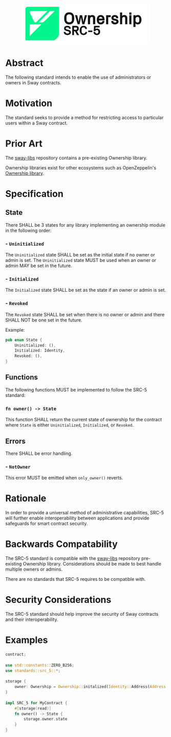 <p align="center">
    <picture>
        <source media="(prefers-color-scheme: dark)" srcset=".docs/src-5-logo-dark-theme.png">
        <img alt="SRC-5 logo" width="400px" src=".docs/src-5-logo-light-theme.png">
    </picture>
</p>

# Abstract

The following standard intends to enable the use of administrators or owners in Sway contracts. 

# Motivation

The standard seeks to provide a method for restricting access to particular users within a Sway contract.

# Prior Art

The [sway-libs](https://github.com/FuelLabs/sway-libs) repository contains a pre-existing Ownership library. 

Ownership libraries exist for other ecosystems such as OpenZeppelin's [Ownership library](https://docs.openzeppelin.com/contracts/2.x/api/ownership).

# Specification

## State

There SHALL be 3 states for any library implementing an ownership module in the following order:

### - `Uninitialized`
The `Uninitialized` state SHALL be set as the initial state if no owner or admin is set. The `Uninitialized` state MUST be used when an owner or admin MAY be set in the future.

### - `Initialized`
The `Initialized` state SHALL be set as the state if an owner or admin is set. 

### - `Revoked`
The `Revoked` state SHALL be set when there is no owner or admin and there SHALL NOT be one set in the future.

Example:

```rust
pub enum State {
    Uninitialized: (),
    Initialized: Identity,
    Revoked: (),
}
```

## Functions

The following functions MUST be implemented to follow the SRC-5 standard:

### `fn owner() -> State`
This function SHALL return the current state of ownership for the contract where `State` is either `Uninitialized`, `Initialized`, or `Revoked`.

## Errors

There SHALL be error handling.

### - `NotOwner`
This error MUST be emitted when `only_owner()` reverts.

# Rationale

In order to provide a universal method of administrative capabilities, SRC-5 will further enable interoperability between applications and provide safeguards for smart contract security.

# Backwards Compatability

The SRC-5 standard is compatible with the [sway-libs](https://github.com/FuelLabs/sway-libs) repository pre-existing Ownership library. Considerations should be made to best handle multiple owners or admins.

There are no standards that SRC-5 requires to be compatible with.

# Security Considerations

The SRC-5 standard should help improve the security of Sway contracts and their interoperability.

# Examples

```rust
contract;

use std::constants::ZERO_B256;
use standards::src_5::*;

storage {
    owner: Ownership = Ownership::initalized(Identity::Address(Address::from(ZERO_B256))),
}

impl SRC_5 for MyContract {
    #[storage(read)]
    fn owner() -> State {
        storage.owner.state
    }
}
```
